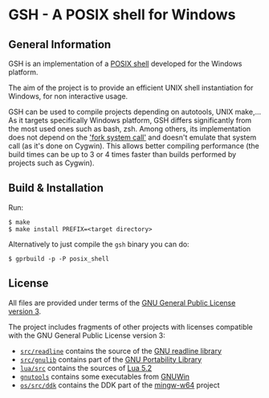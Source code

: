 GSH - A POSIX shell for Windows
===============================

General Information
-------------------

GSH is an implementation of a [POSIX shell](http://pubs.opengroup.org/onlinepubs/9699919799/)
developed for the Windows platform.

The aim of the project is to provide an efficient UNIX shell
instantiation for Windows, for non interactive usage.

GSH can be used to compile projects depending on autotools, UNIX make,...
As it targets specifically Windows platform, GSH differs significantly
from the most used ones such as bash, zsh. Among others, its implementation
does not depend on the ['fork system call'](https://en.wikipedia.org/wiki/Fork_%28system_call%29)
and doesn't emulate that system call (as it's done on Cygwin).
This allows better compiling performance (the build times can be up to 3 or
4 times faster than builds performed by projects such as Cygwin).

Build & Installation
--------------------

Run:

    $ make
    $ make install PREFIX=<target directory>

Alternatively to just compile the `gsh` binary you can do:

    $ gprbuild -p -P posix_shell

License
-------

All files are provided under terms of the
[GNU General Public License version 3](http://www.gnu.org/licenses/gpl-3.0.en.html).

The project includes fragments of other projects with licenses compatible
with the GNU General Public License version 3:

* [`src/readline`](src/readline) contains the source of the
  [GNU readline library](https://cnswww.cns.cwru.edu/php/chet/readline/rltop.html)
* [`src/gnulib`](src/gnulib) contains part of the
  [GNU Portability Library](https://www.gnu.org/software/gnulib/)
* [`lua/src`](lua/src) contains the sources of [Lua 5.2](http://www.lua.org/)
* [`gnutools`](gnutools) contains some executables from
  [GNUWin](http://gnuwin32.sourceforge.net/)
* [`os/src/ddk`](os/src/ddk) contains the DDK part of the
  [mingw-w64](http://mingw-w64.org/doku.php) project
